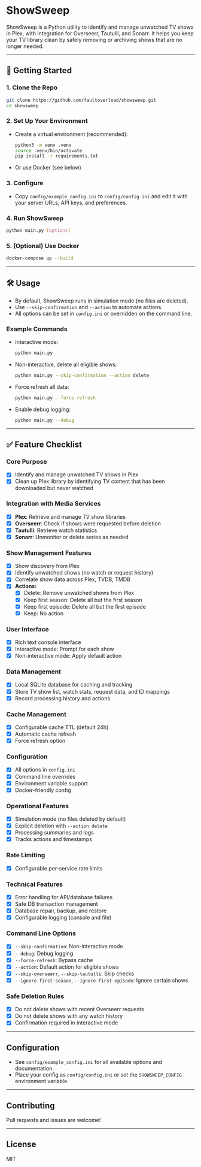 # ShowSweep

ShowSweep is a Python utility to identify and manage unwatched TV shows in Plex, with integration for Overseerr, Tautulli, and Sonarr. It helps you keep your TV library clean by safely removing or archiving shows that are no longer needed.

---

## 🚀 Getting Started

### 1. Clone the Repo
```sh
git clone https://github.com/faultoverload/showsweep.git
cd showsweep
```

### 2. Set Up Your Environment
- Create a virtual environment (recommended):
  ```sh
  python3 -m venv .venv
  source .venv/bin/activate
  pip install -r requirements.txt
  ```
- Or use Docker (see below)

### 3. Configure
- Copy `config/example_config.ini` to `config/config.ini` and edit it with your server URLs, API keys, and preferences.

### 4. Run ShowSweep
```sh
python main.py [options]
```

### 5. (Optional) Use Docker
```sh
docker-compose up --build
```

---

## 🛠️ Usage

- By default, ShowSweep runs in simulation mode (no files are deleted).
- Use `--skip-confirmation` and `--action` to automate actions.
- All options can be set in `config.ini` or overridden on the command line.

### Example Commands
- Interactive mode:
  ```sh
  python main.py
  ```
- Non-interactive, delete all eligible shows:
  ```sh
  python main.py --skip-confirmation --action delete
  ```
- Force refresh all data:
  ```sh
  python main.py --force-refresh
  ```
- Enable debug logging:
  ```sh
  python main.py --debug
  ```

---

## ✅ Feature Checklist

### Core Purpose
- [x] Identify and manage unwatched TV shows in Plex
- [x] Clean up Plex library by identifying TV content that has been downloaded but never watched

### Integration with Media Services
- [x] **Plex**: Retrieve and manage TV show libraries
- [x] **Overseerr**: Check if shows were requested before deletion
- [x] **Tautulli**: Retrieve watch statistics
- [x] **Sonarr**: Unmonitor or delete series as needed

### Show Management Features
- [x] Show discovery from Plex
- [x] Identify unwatched shows (no watch or request history)
- [x] Correlate show data across Plex, TVDB, TMDB
- [x] **Actions:**
  - [x] Delete: Remove unwatched shows from Plex
  - [x] Keep first season: Delete all but the first season
  - [x] Keep first episode: Delete all but the first episode
  - [x] Keep: No action

### User Interface
- [x] Rich text console interface
- [x] Interactive mode: Prompt for each show
- [x] Non-interactive mode: Apply default action

### Data Management
- [x] Local SQLite database for caching and tracking
- [x] Store TV show list, watch stats, request data, and ID mappings
- [x] Record processing history and actions

### Cache Management
- [x] Configurable cache TTL (default 24h)
- [x] Automatic cache refresh
- [x] Force refresh option

### Configuration
- [x] All options in `config.ini`
- [x] Command line overrides
- [x] Environment variable support
- [x] Docker-friendly config

### Operational Features
- [x] Simulation mode (no files deleted by default)
- [x] Explicit deletion with `--action delete`
- [x] Processing summaries and logs
- [x] Tracks actions and timestamps

### Rate Limiting
- [x] Configurable per-service rate limits

### Technical Features
- [x] Error handling for API/database failures
- [x] Safe DB transaction management
- [x] Database repair, backup, and restore
- [x] Configurable logging (console and file)

### Command Line Options
- [x] `--skip-confirmation`: Non-interactive mode
- [x] `--debug`: Debug logging
- [x] `--force-refresh`: Bypass cache
- [x] `--action`: Default action for eligible shows
- [x] `--skip-overseerr`, `--skip-tautulli`: Skip checks
- [x] `--ignore-first-season`, `--ignore-first-episode`: Ignore certain shows

### Safe Deletion Rules
- [x] Do not delete shows with recent Overseerr requests
- [x] Do not delete shows with any watch history
- [x] Confirmation required in interactive mode

---

## Configuration

- See `config/example_config.ini` for all available options and documentation.
- Place your config as `config/config.ini` or set the `SHOWSWEEP_CONFIG` environment variable.

---

## Contributing
Pull requests and issues are welcome!

---

## License
MIT
